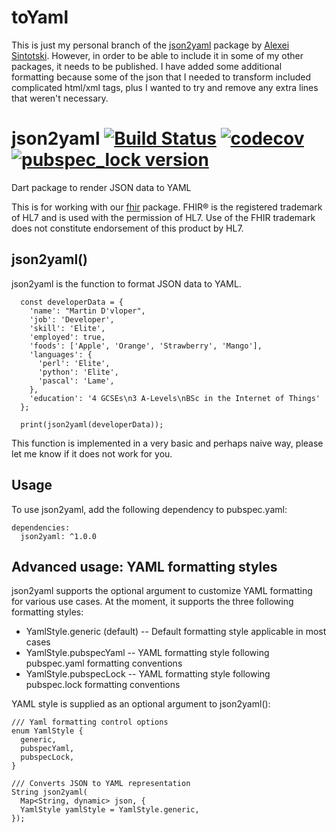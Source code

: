 # toYaml

This is just my personal branch of the [json2yaml](https://github.com/alexei-sintotski/json2yaml) package by [Alexei Sintotski](https://github.com/alexei-sintotski). However, in order to be able to include it in some of my other packages, it needs to be published. I have added some additional formatting because some of the json that I needed to transform included complicated html/xml tags, plus I wanted to try and remove any extra lines that weren't necessary.

# json2yaml [![Build Status](https://travis-ci.com/alexei-sintotski/json2yaml.svg?branch=master)](https://travis-ci.com/alexei-sintotski/json2yaml) [![codecov](https://codecov.io/gh/alexei-sintotski/json2yaml/branch/master/graph/badge.svg)](https://codecov.io/gh/alexei-sintotski/json2yaml) [![pubspec_lock version](https://img.shields.io/pub/v/json2yaml?label=json2yaml)](https://pub.dev/packages/json2yaml)
Dart package to render JSON data to YAML

This is for working with our [fhir](https://pub.dev/packages/fhir) package. FHIR® is the registered trademark of HL7 and is used with the permission of HL7. Use of the FHIR trademark does not constitute endorsement of this product by HL7. 

## json2yaml()

json2yaml is the function to format JSON data to YAML.

```
  const developerData = {
    'name': "Martin D'vloper",
    'job': 'Developer',
    'skill': 'Elite',
    'employed': true,
    'foods': ['Apple', 'Orange', 'Strawberry', 'Mango'],
    'languages': {
      'perl': 'Elite',
      'python': 'Elite',
      'pascal': 'Lame',
    },
    'education': '4 GCSEs\n3 A-Levels\nBSc in the Internet of Things'
  };

  print(json2yaml(developerData));
```

This function is implemented in a very basic and perhaps naive way, please let me know if it does not work for you.

## Usage

To use json2yaml, add the following dependency to pubspec.yaml:

```
dependencies:
  json2yaml: ^1.0.0
```

## Advanced usage: YAML formatting styles

json2yaml supports the optional argument to customize YAML formatting for various use cases.
At the moment, it supports the three following formatting styles:
- YamlStyle.generic (default) -- Default formatting style applicable in most cases
- YamlStyle.pubspecYaml -- YAML formatting style following pubspec.yaml formatting conventions
- YamlStyle.pubspecLock -- YAML formatting style following pubspec.lock formatting conventions

YAML style is supplied as an optional argument to json2yaml():

```
/// Yaml formatting control options
enum YamlStyle {
  generic,
  pubspecYaml,
  pubspecLock,
}

/// Converts JSON to YAML representation
String json2yaml(
  Map<String, dynamic> json, {
  YamlStyle yamlStyle = YamlStyle.generic,
});
```
